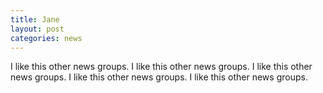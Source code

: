 ```yaml
---
title: Jane
layout: post
categories: news
---
```


I like this other news groups.
I like this other news groups.
I like this other news groups.
I like this other news groups.
I like this other news groups.

